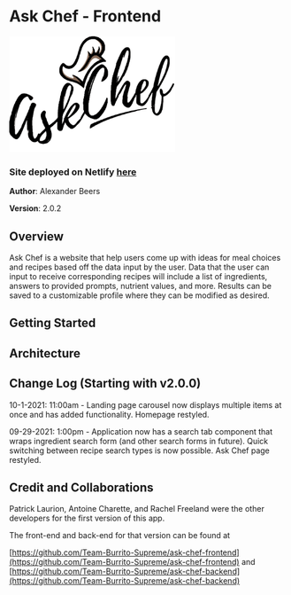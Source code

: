 # Ask Chef - Frontend

<img src="./src/img/ask-chef-logo.png" alt="drawing" width="300"/>

### Site deployed on Netlify [here]( https://ask-chef.netlify.app)
**Author**: Alexander Beers

**Version**: 2.0.2

## Overview
Ask Chef is a website that help users come up with ideas for meal choices and recipes based off the data input by the user. Data that the user can input to receive corresponding recipes will include a list of ingredients, answers to provided prompts, nutrient values, and more. Results can be saved to a customizable profile where they can be modified as desired.

## Getting Started
<!-- What are the steps that a user must take in order to build this app on their own machine and get it running? -->

## Architecture
<!-- Provide a detailed description of the application design. What technologies (languages, libraries, etc) you're using, and any other relevant design information. -->

## Change Log (Starting with v2.0.0)

10-1-2021: 11:00am - Landing page carousel now displays multiple items at once and has added functionality. Homepage restyled.

09-29-2021: 1:00pm - Application now has a search tab component that wraps ingredient search form (and other search forms in future). Quick switching between recipe search types is now possible. Ask Chef page restyled.
<!-- Use this area to document the iterative changes made to your application as each feature is successfully implemented. Use time stamps. Here's an example:

01-01-2001 4:59pm - Application now has a fully-functional express server, with a GET route for the location resource. -->

## Credit and Collaborations
Patrick Laurion, Antoine Charette, and Rachel Freeland were the other developers for the first version of this app. 

The front-end and back-end for that version can be found at 

[https://github.com/Team-Burrito-Supreme/ask-chef-frontend](https://github.com/Team-Burrito-Supreme/ask-chef-frontend) and [https://github.com/Team-Burrito-Supreme/ask-chef-backend](https://github.com/Team-Burrito-Supreme/ask-chef-backend)

